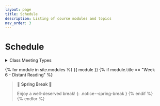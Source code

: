 ```yaml
---
layout: page
title: Schedule
description: Listing of course modules and topics
nav_order: 3
---
```


# Schedule

<details>

<summary>Class Meeting Types</summary>

<ul>
  <li><span class="label label-blue">Lecture</span>: Traditional instructional sessions focusing on course material.</li>
  <li><span class="label label-red">Lab</span>: Hands-on sessions applying course concepts in a practical setting.</li>
  <li><span class="label label-green">Trip</span>: Educational visits to relevant locations.</li>
  <li><span class="label label-yellow">Present</span>: Sessions where students present their projects or research.</li>
</ul>
</details>


{% for module in site.modules %}
  {{ module }}
  {% if module.title == "Week 6 - Distant Reading" %}
> 🌴 **Spring Break** 🌴  
>
> Enjoy a well-deserved break!
{: .notice--spring-break }
  {% endif %}
{% endfor %}
